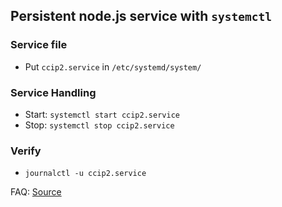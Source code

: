## Persistent node.js service with `systemctl`

### Service file

- Put `ccip2.service` in `/etc/systemd/system/`

### Service Handling

- Start: `systemctl start ccip2.service`
- Stop: `systemctl stop ccip2.service`

### Verify

- `journalctl -u ccip2.service`

FAQ: [Source](https://github.com/natancabral/run-nodejs-on-service-with-systemd-on-linux/)
